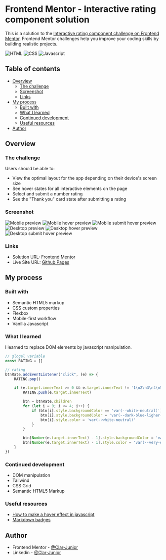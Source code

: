 # Frontend Mentor - Interactive rating component solution

This is a solution to the [Interactive rating component challenge on Frontend Mentor](https://www.frontendmentor.io/challenges/interactive-rating-component-koxpeBUmI). Frontend Mentor challenges help you improve your coding skills by building realistic projects.

![HTML](https://img.shields.io/badge/HTML5-E34F26?style=for-the-badge&logo=html5&logoColor=white)
![CSS](https://img.shields.io/badge/CSS3-1572B6?style=for-the-badge&logo=css3&logoColor=white)
![Javascript](https://img.shields.io/badge/JavaScript-F7DF1E?style=for-the-badge&logo=javascript&logoColor=black)

## Table of contents

- [Overview](#overview)
  - [The challenge](#the-challenge)
  - [Screenshot](#screenshot)
  - [Links](#links)
- [My process](#my-process)
  - [Built with](#built-with)
  - [What I learned](#what-i-learned)
  - [Continued development](#continued-development)
  - [Useful resources](#useful-resources)
- [Author](#author)

## Overview

### The challenge

Users should be able to:

- View the optimal layout for the app depending on their device's screen size
- See hover states for all interactive elements on the page
- Select and submit a number rating
- See the "Thank you" card state after submitting a rating

### Screenshot

![Mobile preview](/myPreview/mobile-preview.png)
![Mobile hover preview](/myPreview/mobile-hover-preview.png)
![Mobile submit hover preview](/myPreview/mobile-submit-hover-preview.png)
![Desktop preview](/myPreview/desktop-preview.png)
![Desktop hover preview](/myPreview/desktop-hover-preview.png)
![Desktop submit hover preview](/myPreview/desktop-submit-hover-preview.png)

### Links

- Solution URL: [Frontend Mentor](https://www.frontendmentor.io/solutions/interactive-rating-component-main-BoUEVFBU7d)
- Live Site URL: [Github Pages](https://clar-junior.github.io/interactive-rating-component-main/)

## My process

### Built with

- Semantic HTML5 markup
- CSS custom properties
- Flexbox
- Mobile-first workflow
- Vanilla Javascript

### What I learned

I learned to replace DOM elements by javascript manipulation.

```js
// glogal variable
const RATING = []

// rating
btnRate.addEventListener("click", (e) => {
    RATING.pop()

    if (e.target.innerText >= 0 && e.target.innerText != '1\n2\n3\n4\n5') {
        RATING.push(e.target.innerText)

        btn = btnRate.children
        for (let i = 0; i <= 4; i++) {
            if (btn[i].style.backgroundColor == 'var(--white-neutral)') {
                btn[i].style.backgroundColor = 'var(--dark-blue-ligher-neutral)'
                btn[i].style.color = 'var(--white-neutral)'
            }
        }

        btn[Number(e.target.innerText) - 1].style.backgroundColor = 'var(--white-neutral)'
        btn[Number(e.target.innerText) - 1].style.color = 'var(--very-dark-blue-neutral)'
    }
})
```

### Continued development

- DOM manipulation
- Tailwind
- CSS Grid
- Semantic HTML5 Markup

### Useful resources

- [How to make a hover effect in javascript](https://stackoverflow.com/questions/76139442/how-to-make-a-hover-effect-in-javascript)
- [Markdown badges](https://ileriayo.github.io/markdown-badges/)

## Author

- Frontend Mentor - [@Clar-Junior](https://www.frontendmentor.io/profile/Clar-Junior)
- Linkedin - [@Clar-Junior](https://www.linkedin.com/in/clarival-junior-b40669315/)
